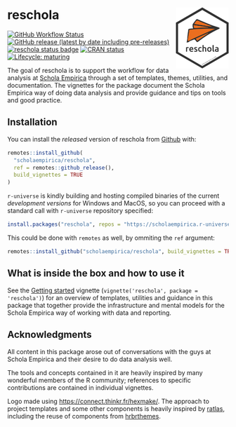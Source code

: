
<!-- README.md is generated from README.Rmd. Please edit that file -->

# reschola <a href="https://scholaempirica.github.io/reschola"><img src="man/figures/logo.svg" align="right" height="139" /></a>

<!-- badges: start -->

[![GitHub Workflow
Status](https://img.shields.io/github/workflow/status/scholaempirica/reschola/R-CMD-check)](https://github.com/scholaempirica/reschola/actions?query=workflow%3AR-CMD-check)
[![GitHub release (latest by date including
pre-releases)](https://img.shields.io/github/v/release/scholaempirica/reschola?include_prereleases)](https://github.com/scholaempirica/reschola/releases)
[![reschola status
badge](https://scholaempirica.r-universe.dev/badges/reschola)](https://scholaempirica.r-universe.dev)
[![CRAN
status](https://www.r-pkg.org/badges/version/reschola)](https://CRAN.R-project.org/package=reschola)
[![Lifecycle:
maturing](https://img.shields.io/badge/lifecycle-maturing-blue.svg)](https://www.tidyverse.org/lifecycle/#maturing)
<!-- badges: end -->

The goal of reschola is to support the workflow for data analysis at
[Schola Empirica](http://scholaempirica.org) through a set of templates,
themes, utilities, and documentation. The vignettes for the package
document the Schola Empirica way of doing data analysis and provide
guidance and tips on tools and good practice.

## Installation

You can install the *released* version of reschola from
[Github](https://github.com) with:

``` r
remotes::install_github(
  "scholaempirica/reschola",
  ref = remotes::github_release(),
  build_vignettes = TRUE
)
```

`r-universe` is kindly building and hosting compiled binaries of the
current *development versions* for Windows and MacOS, so you can proceed
with a standard call with `r-universe` repository specified:

``` r
install.packages("reschola", repos = "https://scholaempirica.r-universe.dev")
```

This could be done with `remotes` as well, by ommiting the `ref`
argument:

``` r
remotes::install_github("scholaempirica/reschola", build_vignettes = TRUE)
```

## What is inside the box and how to use it

See the [Getting started](articles/reschola.html) vignette
(`vignette('reschola', package = 'reschola')`) for an overview of
templates, utilities and guidance in this package that together provide
the infrastructure and mental models for the Schola Empirica way of
working with data and reporting.

## Acknowledgments

All content in this package arose out of conversations with the guys at
Schola Empirica and their desire to do data analysis well.

The tools and concepts contained in it are heavily inspired by many
wonderful members of the R community; references to specific
contributions are contained in individual vignettes.

Logo made using <https://connect.thinkr.fr/hexmake/>. The approach to
project templates and some other components is heavily inspired by
[ratlas](https://github.com/atlas-aai/ratlas/), including the reuse of
components from [hrbrthemes](https://hrbrmstr.github.io/hrbrthemes/).
